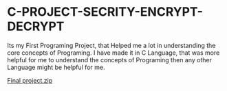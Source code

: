# C-PROJECT-SECRITY-ENCRYPT-DECRYPT
Its my First Programing Project, that Helped me a lot in understanding the core concepts of Programing. I have made it in C Language, that was more helpful for me to understand the concepts of Programing then any other Language might be helpful for me.  

[Final project.zip](https://github.com/Abuzar-King/C-PROJECT-SECRITY-ENCRYPT-DECRYPT-/files/9996614/Final.project.zip)
